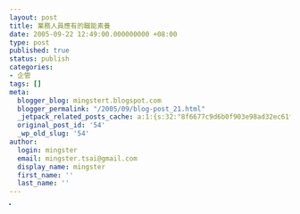 ```yaml
---
layout: post
title: 業務人員應有的職能素養
date: 2005-09-22 12:49:00.000000000 +08:00
type: post
published: true
status: publish
categories:
- 企管
tags: []
meta:
  blogger_blog: mingstert.blogspot.com
  blogger_permalink: "/2005/09/blog-post_21.html"
  _jetpack_related_posts_cache: a:1:{s:32:"8f6677c9d6b0f903e98ad32ec61f8deb";a:2:{s:7:"expires";i:1455242287;s:7:"payload";a:3:{i:0;a:1:{s:2:"id";i:130;}i:1;a:1:{s:2:"id";i:280;}i:2;a:1:{s:2:"id";i:54;}}}}
  original_post_id: '54'
  _wp_old_slug: '54'
author:
  login: mingster
  email: mingster.tsai@gmail.com
  display_name: mingster
  first_name: ''
  last_name: ''
---
```

<p><a title="photo sharing" href="http://www.flickr.com/photos/mingster/45500581/"><img style="border-right:#000000 1px solid;border-top:#000000 1px solid;border-left:#000000 1px solid;border-bottom:#000000 1px solid;" alt="" src="{{ site.JB.IMAGE_PATH }}/45500581_b55ca52208_m.jpg" /></a></p>
